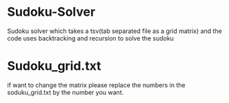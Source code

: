 # Sudoku-Solver
 Sudoku solver which takes a tsv(tab separated file as a grid matrix) and the code uses backtracking and recursion to solve the sudoku 
 # Sudoku_grid.txt
if want to change the matrix please replace the numbers in the soduku_grid.txt by the number you want.
